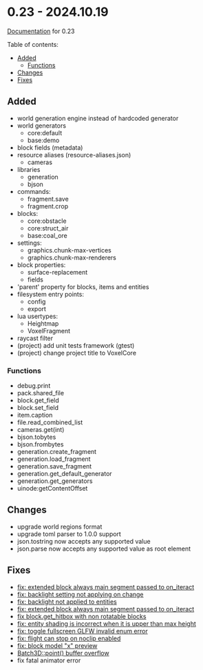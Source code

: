 # 0.23 - 2024.10.19

[Documentation](https://github.com/MihailRis/VoxelEngine-Cpp/tree/release-0.23/doc/en/main-page.md) for 0.23

Table of contents:

- [Added](#added)
    - [Functions](#functions)
- [Changes](#changes)
- [Fixes](#fixes)

## Added

- world generation engine instead of hardcoded generator
- world generators
    - core:default
    - base:demo
- block fields (metadata)
- resource aliases (resource-aliases.json)
    - cameras
- libraries
    - generation
    - bjson
- commands:
	- fragment.save
	- fragment.crop
- blocks:
	- core:obstacle
	- core:struct_air
	- base:coal_ore
- settings:
	- graphics.chunk-max-vertices
	- graphics.chunk-max-renderers
- block properties:
	- surface-replacement
	- fields
- 'parent' property for blocks, items and entities
- filesystem entry points:
	- config
	- export
- lua usertypes:
	- Heightmap
	- VoxelFragment
- raycast filter
- (project) add unit tests framework (gtest)
- (project) change project title to VoxelCore

### Functions

- debug.print
- pack.shared_file
- block.get_field
- block.set_field
- item.caption
- file.read_combined_list
- cameras.get(int)
- bjson.tobytes
- bjson.frombytes
- generation.create_fragment
- generation.load_fragment
- generation.save_fragment
- generation.get_default_generator
- generation.get_generators
- uinode:getContentOffset

## Changes

- upgrade world regions format
- upgrade toml parser to 1.0.0 support
- json.tostring now accepts any supported value
- json.parse now accepts any supported value as root element

## Fixes

- [fix: extended block always main segment passed to on_iteract](https://github.com/MihailRis/VoxelEngine-Cpp/commit/fbca439b2da5a236a122c29488dc8809044ae919)
- [fix: backlight setting not applying on change](https://github.com/MihailRis/VoxelEngine-Cpp/commit/d59fac61bb5ae5949b49f10ac71c22b595dcdff7 "fix: backlight setting not applying on change")
- [fix: backlight not applied to entities](https://github.com/MihailRis/VoxelEngine-Cpp/commit/45a1e1df82967141dfb6d4b9b298deb4dfbf44c0 "fix: backlight not applied to entities")
- [fix: extended block always main segment passed to on_iteract](https://github.com/MihailRis/VoxelEngine-Cpp/commit/fbca439b2da5a236a122c29488dc8809044ae919 "fix: extended block always main segment passed to on_iteract")
- [fix block.get_hitbox with non rotatable blocks](https://github.com/MihailRis/VoxelEngine-Cpp/commit/b9074ebe4788d0016a9fd7563b59816b6300c06d "fix block.get_hitbox with non rotatable blocks")
- [fix: entity shading is incorrect when it is upper than max height](https://github.com/MihailRis/VoxelEngine-Cpp/commit/45a793d6475b4d5b7c59e9c18492aa45767e2236 "fix: entity shading is incorrect when it is upper than max height")
- [fix: toggle fullscreen GLFW invalid enum error](https://github.com/MihailRis/VoxelEngine-Cpp/commit/85bea6f17dc7815569a28e70423b704c476ed410 "fix: toggle fullscreen GLFW invalid enum error")
- [fix: flight can stop on noclip enabled](https://github.com/MihailRis/VoxelEngine-Cpp/commit/f63ab345eaaf7885cfd0298a99cea58a423741fb "fix: flight can stop on noclip enabled")
- [fix: block model "x" preview](https://github.com/MihailRis/VoxelEngine-Cpp/pull/300)
- [Batch3D::point() buffer overflow](https://github.com/MihailRis/VoxelEngine-Cpp/pull/302)
- fix fatal animator error
